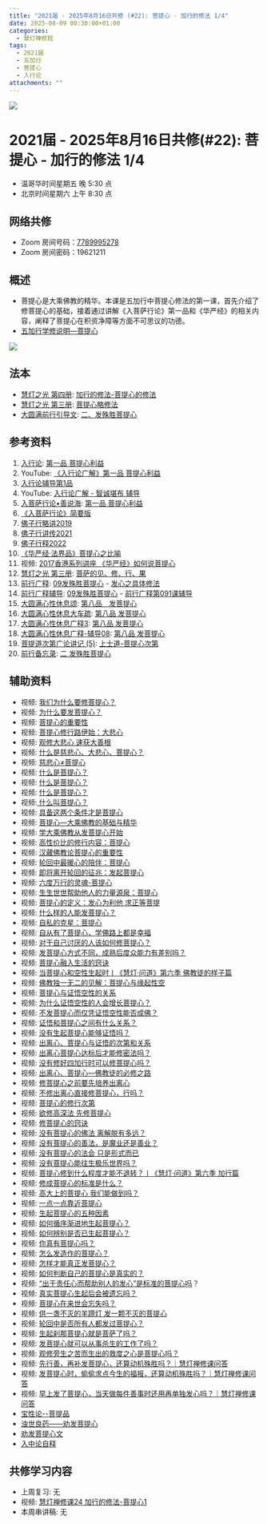 ```yaml
---
title: "2021届 - 2025年8月16日共修 (#22): 菩提心 - 加行的修法 1/4"
date: 2025-08-09 00:30:00+01:00
categories:
  - 慧灯禅修班
tags:
  - 2021届
  - 五加行
  - 菩提心
  - 入行论
attachments: ""
---
```

![](/f/up/maxresdefault.jpg)

# 2021届 - 2025年8月16日共修(#22): 菩提心 - 加行的修法 1/4

* 温哥华时间星期五 晚 5:30 点
* 北京时间星期六 上午 8:30 点

## 网络共修

* Zoom 房间号码：[7789995278](https://zoom.us/j/7789995278)
* Zoom 房间密码：19621211

## 概述

* 菩提心是大乘佛教的精华。本课是五加行中菩提心修法的第一课，首先介绍了修菩提心的基础，接着通过讲解《入菩萨行论》第一品和《华严经》的相关内容，阐释了菩提心在积资净障等方面不可思议的功德。
* [](<>)[](<>)[](<>)[](<>)[](<>)[](<>)[](<>)[](<>)[](<>)[](https://fohuifayu.com/index.php/huideng-jiangtang/chanxiuke/zen-04/8656-zen04-gy)[](https://fohuifayu.com/index.php/huideng-jiangtang/chanxiuke/zen-04/8656-zen04-gy)[五加行学修说明—菩提心](https://fohuifayu.com/index.php/huideng-jiangtang/chanxiuke/zen-04/8657-zen04-ptx)

![](/f/up/lotus-978659_1280-300x200.jpg)

[](https://fohuifayu.com/index.php/huideng-jiangtang/chanxiuke/zen-04/8657-zen04-ptx)

## 法本

* [](<>)[](<>)[](<>)[](https://huidengchanxiu.net/books/b3/)[](https://fohuifayu.com/index.php/huideng-zhiguang/huideng-series/si-ce)[](https://fohuifayu.com/index.php/huideng-zhiguang/huideng-series/si-ce/236-a00033)[](https://fohuifayu.com/index.php/huideng-zhiguang/huideng-chanxiu/di-si-ce)[](https://fohuifayu.com/index.php/other-column/xiangguan-jinglun/lundian/qianxing-yindaowen/8394-d42)[](https://fohuifayu.com/index.php/huideng-zhiguang/huideng-chanxiu)[慧灯之光 第四册](https://fohuifayu.com/index.php/huideng-zhiguang/huideng-series/si-ce): [加行的修法-菩提心的修法](https://fohuifayu.com/index.php/huideng-zhiguang/huideng-series/si-ce/180-a00028?title=)
* [慧灯之光 第三册](https://fohuifayu.com/index.php/huideng-zhiguang/huideng-series/san-ce): [菩提心略修法](https://fohuifayu.com/index.php/huideng-zhiguang/huideng-series/san-ce/140-a00008)
* [大圆满前行引导文](https://huidengchanxiu.net/refs/qxgs/dymqx-fcgs): [二、发殊胜菩提心](https://huidengchanxiu.net/refs/qxgs/dymqx-fcgs#%E4%BA%8C%E5%8F%91%E6%AE%8A%E8%83%9C%E8%8F%A9%E6%8F%90%E5%BF%83)



## 参考资料

1. [](https://huidengchanxiu.net/refs/qxgs)[](https://www.xianmixuezi.com/%E9%81%93%E6%AC%A1%E7%AC%AC%E6%96%87%E5%BA%93/%E8%8F%A9%E6%8F%90%E9%81%93%E6%AC%A1%E7%AC%AC%E5%B9%BF%E8%AE%BA/%E5%9B%9B%E8%8F%A9%E6%8F%90%E9%81%93%E6%AC%A1%E7%AC%AC%E5%B9%BF%E8%AE%BA%E8%AE%B2%E8%AE%B0%E4%B8%89/%E4%B8%8B%E5%A3%AB%E9%81%93)[入行论](https://huidengchanxiu.net/refs/rxl/): [第一品 菩提心利益](https://huidengchanxiu.net/refs/rxl/01)
2. YouTube: [《入行论广解》第一品 菩提心利益](https://www.youtube.com/playlist?list=PLpQ93rK3nqoAZyiVvrQo2aLXtgyQ_l7I1)
3. [入行论辅导第1品](https://huidengchanxiu.net/refs/rxl/fudao/rxl-fd01)
4. YouTube: [入行论广解 - 智诚堪布 辅导](https://www.youtube.com/playlist?list=PL5y-PP7QihJ19S0ubwKo5pUOOcZByHowx)
5. [入菩萨行论•善说海](https://huidengchanxiu.net/refs/rxl/ssh): [第一品 菩提心利益](https://huidengchanxiu.net/refs/rxl/ssh#%E7%AC%AC%E4%B8%80%E5%93%81-%E8%8F%A9%E6%8F%90%E5%BF%83%E5%88%A9%E7%9B%8A)
6. [《入菩萨行论》简要版](https://fohuifayu.com/index.php/huideng-jiangtang/fojiao-xinlixue/rupusaxinglun-jianyaoban)
7. [佛子行略讲2019](https://www.zhihuihai.net/%E6%99%BA%E6%82%B2%E5%AD%A6%E5%A0%82/2022%E4%BC%A0%E6%B3%95/%E4%BD%9B%E5%AD%90%E8%A1%8C%E9%87%8A2022/%E4%BD%9B%E5%AD%90%E8%A1%8C%E7%95%A5%E8%AE%B22019)
8. [佛子行讲传2021](https://www.zhihuihai.net/%E6%99%BA%E6%82%B2%E5%AD%A6%E5%A0%82/2022%E4%BC%A0%E6%B3%95/%E4%BD%9B%E5%AD%90%E8%A1%8C%E9%87%8A2022/%E4%BD%9B%E5%AD%90%E8%A1%8C%E8%AE%B2%E4%BC%A02021)
9. [佛子行释2022](https://www.zhihuihai.net/%E6%99%BA%E6%82%B2%E5%AD%A6%E5%A0%82/2022%E4%BC%A0%E6%B3%95/%E4%BD%9B%E5%AD%90%E8%A1%8C%E9%87%8A2022)
10. [《华严经·法界品》菩提心之比喻](https://www.xianmixuezi.com/%E9%81%93%E6%AC%A1%E7%AC%AC%E6%96%87%E5%BA%93/%E8%8F%A9%E6%8F%90%E9%81%93%E6%AC%A1%E7%AC%AC%E5%B9%BF%E8%AE%BA/%E4%B9%9D%E8%8F%A9%E6%8F%90%E9%81%93%E6%AC%A1%E7%AC%AC%E5%B9%BF%E8%AE%BA%E8%AE%B2%E8%AE%B0%E5%85%AB/%E9%99%84%E5%BD%95%E4%B8%89%E5%8D%8E%E4%B8%A5%E7%BB%8F%E6%B3%95%E7%95%8C%E5%93%81%E8%8F%A9%E6%8F%90%E5%BF%83%E4%B9%8B%E6%AF%94%E5%96%BB)
11. 视频: [2017香港系列讲座 《华严经》如何说菩提心](https://fohuifayu.com/index.php/huideng-jiangtang/huanqiu-xilie/xianggang-diqu/2697-l17094)
12. [慧灯之光 第三册](https://fohuifayu.com/index.php/huideng-zhiguang/huideng-series/san-ce): [菩萨的见、修、行、果](https://fohuifayu.com/index.php/huideng-zhiguang/huideng-series/san-ce/141-a00009)
13. [前行广释](https://huidengchanxiu.net/refs/qxgs): [09发殊胜菩提心](https://huidengchanxiu.net/refs/qxgs/qxgs-09ptx) - [发心之具体修法](https://huidengchanxiu.net/refs/qxgs/qxgs-09ptx#%E5%8F%91%E5%BF%83%E4%B9%8B%E5%85%B7%E4%BD%93%E4%BF%AE%E6%B3%95)
14. [前行广释辅导](https://huidengchanxiu.net/refs/fudao): [09发殊胜菩提心](https://huidengchanxiu.net/refs/qxgs/fudao/qxgsfd-09ptx) - [前行广释第091课辅导](https://huidengchanxiu.net/refs/qxgs/fudao/qxgsfd-09ptx#%E5%89%8D%E8%A1%8C%E5%B9%BF%E9%87%8A%E7%AC%AC091%E8%AF%BE%E8%BE%85%E5%AF%BC)
15. [大圆满心性休息颂](https://huidengchanxiu.net/refs/dymxxxx/dymxxxx): [第八品　发菩提心](https://huidengchanxiu.net/refs/dymxxxx/dymxxxx#%E7%AC%AC%E5%85%AB%E5%93%81%E5%8F%91%E8%8F%A9%E6%8F%90%E5%BF%83)
16. [大圆满心性休息大车疏](https://huidengchanxiu.net/refs/dymxxxx/dymxxxx-dcs): [第八品 发菩提心](https://huidengchanxiu.net/refs/dymxxxx/dymxxxx-dcs#%E7%AC%AC%E5%85%AB%E5%93%81-%E5%8F%91%E8%8F%A9%E6%8F%90%E5%BF%83)
17. [大圆满心性休息广释3](https://huidengchanxiu.net/refs/dymxxxx/dymxxxx-gs3): [第八品 发菩提心](https://huidengchanxiu.net/refs/dymxxxx/dymxxxx-gs3#%E7%AC%AC%E5%85%AB%E5%93%81-%E5%8F%91%E8%8F%A9%E6%8F%90%E5%BF%83)
18. [大圆满心性休息广释-辅导08](https://huidengchanxiu.net/refs/dymxxxx/fudao/fd-08): [第八品 发菩提心](https://huidengchanxiu.net/refs/dymxxxx/fudao/fd-08#%E7%AC%AC%E5%85%AB%E5%93%81%E5%8F%91%E8%8F%A9%E6%8F%90%E5%BF%83)
19. [菩提道次第广论讲记 (5)](https://huidengchanxiu.net/refs/ptdcdgl/5): [上士道-菩提心次第](https://huidengchanxiu.net/refs/ptdcdgl/5/#%E4%B8%8A%E5%A3%AB%E9%81%93-%E8%8F%A9%E6%8F%90%E5%BF%83%E6%AC%A1%E7%AC%AC%E7%9B%AE%E5%BD%95)
20. [前行备忘录](https://huidengchanxiu.net/refs/qxbwl/): [二 发殊胜菩提心](https://huidengchanxiu.net/refs/qxbwl/#%E4%BA%8C-%E5%8F%91%E6%AE%8A%E8%83%9C%E8%8F%A9%E6%8F%90%E5%BF%83)

## **辅助资料**

* [](https://fohuifayu.com/index.php/shipin-jingcui/wenda-zhailu/8615-v21021-v11)[](https://fohuifayu.com/index.php/shipin-jingcui/wenda-zhailu/2575-V16083-V04?title=)视频: [](https://fohuifayu.com/index.php/shipin-jingcui/wenda-zhailu/10178-w17049-v01)[我们为什么要修菩提心？](https://fohuifayu.com/index.php/shipin-jingcui/jingcai-shipin/10716-y10005-y06?title=)
* 视频: [为什么要发菩提心？](https://fohuifayu.com/index.php/shipin-jingcui/jingcai-shipin/3480-Y16124-Y01?title=)
* 视频: [菩提心的重要性](https://fohuifayu.com/index.php/shipin-jingcui/jingcai-shipin/5021-Y16028-Y01?title=)
* 视频: [菩提心修行路伊始：大悲心](https://fohuifayu.com/index.php/shipin-jingcui/jingcai-shipin/10679-y10005-y01?title=)
* 视频: [观修大悲心 速获大善根](https://fohuifayu.com/index.php/shipin-jingcui/jingcai-shipin/10715-y10005-y05)
* 视频: [什么是慈悲心、大悲心、菩提心？](https://fohuifayu.com/index.php/shipin-jingcui/wenda-zhailu/5036-V18110-V01?title=)
* 视频: [慈悲心≠菩提心](https://fohuifayu.com/index.php/shipin-jingcui/jingcai-shipin/9382-y17011-y01?title=)
* 视频: [什么是菩提心？](https://fohuifayu.com/index.php/shipin-jingcui/jingcai-shipin/4330-Y14011-Y06?title=)
* 视频: [什么是菩提心？](https://fohuifayu.com/index.php/shipin-jingcui/jingcai-shipin/3036-Y16125-Y03?title=)
* 视频: [什么是菩提心？](https://fohuifayu.com/index.php/shipin-jingcui/jingcai-shipin/2628-Y16039-Y01?title=)
* 视频:[ 什么叫菩提心？](https://fohuifayu.com/index.php/shipin-jingcui/jingcai-shipin/3600-Y16011-Y15?title=)
* 视频: [具备这两个条件才是菩提心](https://fohuifayu.com/index.php/shipin-jingcui/jingcai-shipin/4290-Y14001-Y12?title=)
* 视频: [菩提心—大乘佛教的基础与精华](https://fohuifayu.com/index.php/shipin-jingcui/jingcai-shipin/3983-Y16132-Y01?title=)
* 视频: [学大乘佛教从发菩提心开始](https://fohuifayu.com/index.php/shipin-jingcui/jingcai-shipin/10562-y16027-y02?title=)
* 视频: [高性价比的修行内容：菩提心](https://fohuifayu.com/index.php/shipin-jingcui/jingcai-shipin/10608-y17094-y02?title=)
* 视频: [汉藏佛教论菩提心的重要性](https://fohuifayu.com/index.php/shipin-jingcui/jingcai-shipin/10313-y16018-y03?title=)
* 视频: [轮回中最暖心的陪伴：菩提心](https://fohuifayu.com/index.php/shipin-jingcui/jingcai-shipin/10377-y17007-y03?title=)
* 视频: [即将离开轮回的征兆：发起菩提心](https://fohuifayu.com/index.php/shipin-jingcui/jingcai-shipin/10268-y16018-y04?title=)
* 视频: [六度万行的灵魂-菩提心](https://fohuifayu.com/index.php/shipin-jingcui/jingcai-shipin/10360-y12002-y01?title=) 
* 视频: [生生世世帮助他人的力量源泉：菩提心](https://fohuifayu.com/index.php/shipin-jingcui/jingcai-shipin/10677-y17094-y12?title=)
* 视频: [菩提心的定义：发心为利他 求正等菩提](https://fohuifayu.com/index.php/shipin-jingcui/jingcai-shipin/10677-y17094-y12?title=)
* 视频: [什么样的人能发菩提心？](https://fohuifayu.com/index.php/shipin-jingcui/jingcai-shipin/10382-y12002-y08?title=)
* [](https://fohuifayu.com/index.php/shipin-jingcui/jingcai-shipin/10677-y17094-y12?title=)视频: [](<>)[自私的克星：菩提心](https://fohuifayu.com/index.php/shipin-jingcui/jingcai-shipin/10626-y17094-y05?title=)
* 视频: [自从有了菩提心，学佛路上都是幸福](https://fohuifayu.com/index.php/shipin-jingcui/jingcai-shipin/10676-y17094-y11?title=)
* 视频: [对于自己讨厌的人该如何修菩提心？](https://fohuifayu.com/index.php/shipin-jingcui/wenda-zhailu/5752-V18080-V03?title=)
* 视频: [发菩提心方式不同，成熟后度众能力有差别吗？](https://fohuifayu.com/index.php/shipin-jingcui/wenda-zhailu/5567-V16134-V10?title=)
* 视频: [菩提心融入生活的窍诀](https://fohuifayu.com/index.php/shipin-jingcui/jingcai-shipin/4761-Y10041-Y16?title=)
* 视频: [](https://fohuifayu.com/index.php/shipin-jingcui/jingcai-shipin/10663-y17094-y10?title=)[当菩提心和空性生起时丨《慧灯·问道》第六季 佛教徒的样子篇](https://fohuifayu.com/index.php/shipin-jingcui/huideng-wendao/diliuji/fojiaotu-style/5971-w21016?title=)
* 视频: [佛教独一无二的见解：菩提心与缘起性空](https://fohuifayu.com/index.php/shipin-jingcui/jingcai-shipin/5141-Y16029-Y01?title=)
* 视频: [菩提心与证悟空性的关系](https://fohuifayu.com/index.php/shipin-jingcui/wenda-zhailu/3677-V17023-V12?title=)
* 视频: [为什么证悟空性的人会增长菩提心？](https://fohuifayu.com/index.php/shipin-jingcui/jingcai-shipin/9259-y16026-y05?title=)
* 视频: [不发菩提心而仅凭证悟空性能否成佛？](https://fohuifayu.com/index.php/shipin-jingcui/wenda-zhailu/2476-V16025-V02?title=)
* 视频: [证悟和菩提心之间有什么关系？](https://fohuifayu.com/index.php/shipin-jingcui/wenda-zhailu/4994-V19032-V04?title=)
* [](https://fohuifayu.com/index.php/shipin-jingcui/wenda-zhailu/4994-V19032-V04?title=)视频: [没有生起菩提心能够证悟吗？](https://fohuifayu.com/index.php/shipin-jingcui/wenda-zhailu/8708-v21022-v08?title=)
* 视频: [出离心、菩提心与证悟的次第和关系](https://fohuifayu.com/index.php/shipin-jingcui/wenda-zhailu/4901-V19009-V10?title=)
* 视频: [出离心菩提心达标后才能修密法吗？](https://fohuifayu.com/index.php/shipin-jingcui/wenda-zhailu/3834-V16030-V02?title=)
* 视频: [没有修好四加行时可以修菩提心吗？](https://fohuifayu.com/index.php/shipin-jingcui/wenda-zhailu/2371-V16018-V02?title=)
* 视频: [出离心、菩提心—佛教徒的必修之路](https://fohuifayu.com/index.php/shipin-jingcui/jingcai-shipin/1924-Y00041?title=)
* 视频: [修菩提心之前要先培养出离心](https://fohuifayu.com/index.php/shipin-jingcui/jingcai-shipin/10521-y12014-y06?title=)
* 视频: [不修出离心直接修菩提心，行吗？](https://fohuifayu.com/index.php/shipin-jingcui/jingcai-shipin/10402-y12002-y09?title=)
* 视频: [菩提心的修行次第](https://fohuifayu.com/index.php/shipin-jingcui/jingcai-shipin/10467-y12014-y03?title=)
* 视频: [欲修高深法   先修菩提心](https://fohuifayu.com/index.php/shipin-jingcui/jingcai-shipin/10457-y12003-y08?title=)
* 视频: [修菩提心的窍诀](https://fohuifayu.com/index.php/shipin-jingcui/jingcai-shipin/10345-y17007-y02?title=)
* 视频: [没有菩提心的佛法 离解脱有多远？](https://fohuifayu.com/index.php/shipin-jingcui/jingcai-shipin/4784-Y10001-Y05?title=)
* 视频: [没有菩提心的善法，是魔业还是善业？](https://fohuifayu.com/index.php/shipin-jingcui/wenda-zhailu/3276-V17021-V06?title=)
* 视频: [没有菩提心的法会  只是形式而已](https://fohuifayu.com/index.php/shipin-jingcui/jingcai-shipin/10487-y16027-y08?title=)
* 视频: [没有菩提心能往生极乐世界吗？](https://fohuifayu.com/index.php/shipin-jingcui/jingcai-shipin/10458-y12014-y01?title=)
* 视频: [菩提心修到什么程度才能不退转？丨《慧灯·问道》第六季 加行篇](https://fohuifayu.com/index.php/shipin-jingcui/huideng-wendao/diliuji/jiaxing-pian/5919-w21330?title=)
* 视频: [修成菩提心的标准是什么？](https://fohuifayu.com/index.php/shipin-jingcui/wenda-zhailu/5568-V17002-V04?title=)
* 视频: [高大上的菩提心 我们能做到吗？](https://fohuifayu.com/index.php/shipin-jingcui/jingcai-shipin/5683-Y17021-Y01?title=)
* 视频: [一点一点靠近菩提心](https://fohuifayu.com/index.php/shipin-jingcui/jingcai-shipin/5619-Y17019-Y01?title=)
* 视频: [生起菩提心的五种因素](https://fohuifayu.com/index.php/shipin-jingcui/jingcai-shipin/10547-y16027-y01?title=)
* 视频: [如何循序渐进地生起菩提心？](https://fohuifayu.com/index.php/shipin-jingcui/jingcai-shipin/5303-Y17012-Y01?title=)
* 视频: [如何辨别是否已生起菩提心？](https://fohuifayu.com/index.php/shipin-jingcui/wenda-zhailu/2207-W16020-V02?title=)
* 视频: [你真有菩提心吗？](https://fohuifayu.com/index.php/shipin-jingcui/jingcai-shipin/10485-y12014-y04?title=)
* 视频: [怎么发造作的菩提心？](https://fohuifayu.com/index.php/shipin-jingcui/jingcai-shipin/2965-Y16126-Y09?title=)
* 视频: [怎样才能真正发菩提心？](https://fohuifayu.com/index.php/shipin-jingcui/jingcai-shipin/3156-Y16125-Y01?title=)
* 视频: [如何判断自己的菩提心是真实的？](https://fohuifayu.com/index.php/shipin-jingcui/wenda-zhailu/4124-V16010-V09?title=)
* 视频: [](<>)[“出于责任心而帮助别人的发心”是标准的菩提心吗](https://fohuifayu.com/index.php/shipin-jingcui/wenda-zhailu/2206-W16020-V01?title=)？
* 视频: [真实菩提心生起后会被遗忘吗？](https://fohuifayu.com/index.php/shipin-jingcui/wenda-zhailu/4508-V18090-V09?title=)
* 视频: [菩提心在来世会忘失吗？](https://fohuifayu.com/index.php/shipin-jingcui/wenda-zhailu/4078-V17081-V09?title=)
* 视频: [供一盏不灭的羊蹄灯 发一颗不灭的菩提心](https://fohuifayu.com/index.php/shipin-jingcui/jingcai-shipin/4340-Y14011-Y07?title=)
* 视频: [轮回中是否所有人都发过菩提心？](https://fohuifayu.com/index.php/shipin-jingcui/wenda-zhailu/4335-V18081-V02?title=)
* 视频: [生起刹那菩提心就是菩萨了吗？](https://fohuifayu.com/index.php/shipin-jingcui/wenda-zhailu/3909-V18080-V04?title=)
* 视频: [发菩提心就可以从事杀生的工作了吗？](https://fohuifayu.com/index.php/shipin-jingcui/wenda-zhailu/3145-V17001-V08?title=)
* 视频: [观修旁生之苦而生出的救度之心是菩提心吗？](https://fohuifayu.com/index.php/shipin-jingcui/wenda-zhailu/2388-V16018-V05?title=)
* 视频: [先行善，再补发菩提心，还算动机殊胜吗？｜慧灯禅修课问答](https://fohuifayu.com/index.php/shipin-jingcui/chanxiu-wenda/diyice/sgss/10617-r24102-v003?title=)
* 视频: [发菩提心时，偷偷求点今生的福报，还算动机殊胜吗？｜慧灯禅修课问答](https://fohuifayu.com/index.php/shipin-jingcui/chanxiu-wenda/diyice/sgss/10610-r24102-v001)
* 视频: [早上发了菩提心，当天做每件善事时还用再单独发心吗？｜慧灯禅修课问答](https://fohuifayu.com/index.php/shipin-jingcui/chanxiu-wenda/diyice/sgss/10615-r24102-v002?title=)
* [宝性论--菩提品](https://huidengchanxiu.net/refs/misc/bxl/)
* [浊世良药——劝发菩提心](https://www.xianmixuezi.com/%E7%94%98%E9%9C%B2%E5%A6%99%E6%B3%95%E7%B3%BB%E5%88%97/%E7%94%98%E9%9C%B2%E5%A6%99%E6%B3%956-%E8%AD%A6%E4%B8%96%E9%92%9F/%E6%B5%8A%E4%B8%96%E8%89%AF%E8%8D%AF-%E5%8A%9D%E5%8F%91%E8%8F%A9%E6%8F%90%E5%BF%83)
* [劝发菩提心文](https://www.xianmixuezi.com/%E5%87%80%E5%9C%9F%E6%96%87%E5%BA%93/08-%E5%8A%9D%E5%8F%91%E8%8F%A9%E6%8F%90%E5%BF%83%E6%96%87/)
* [入中论自释](https://www.xianmixuezi.com/%E8%88%AC%E8%8B%A5%E6%96%87%E5%BA%93/%E8%88%AC%E8%8B%A5%E6%96%87%E5%BA%938-%E5%85%A5%E4%B8%AD%E8%AE%BA%E8%87%AA%E9%87%8A/)               

## **共修学习内容**

* 上周复习: [](<>)[](<>)[](<>)[](<>)[](<>)[](<>)[](<>)[](/f/up/开显解脱道略释1-思考题.pptx)[](/f/up/开显解脱道略释2-思考题.pptx)[](/f/up/开显解脱道略释3-思考题.pptx)[](/f/up/开显解脱道略释4-思考题.pptx)[](https://fohuifayu.com/index.php/huideng-jiangtang/chanxiuke/zen-04/2542-l17092)无[](<>)[](<>)[](<>)[](<>)[](<>)[](<>)[](<>)[](<>)[](<>)[](<>)[](<>)
* 视频: [](https://fohuifayu.com/index.php/huideng-jiangtang/fofa-jianxiu/guiyi-de-xiufa/741-l12001?title=)[慧灯禅修课24 加行的修法-菩提心1](https://fohuifayu.com/index.php/huideng-jiangtang/chanxiuke/zen-04/2788-l18078)
* 本周串讲稿: [](/f/up/串讲稿-皈依.docx)[](<>)[](<>)[](<>)[](<>)[](<>)[](<>)[](<>)[](<>)[](<>)[](<>)[](<>)[](<>)无[](<>)[](<>)[](<>)[](<>)[](<>)[](<>)[](<>)[](<>)[](<>)[](<>)[](<>)
